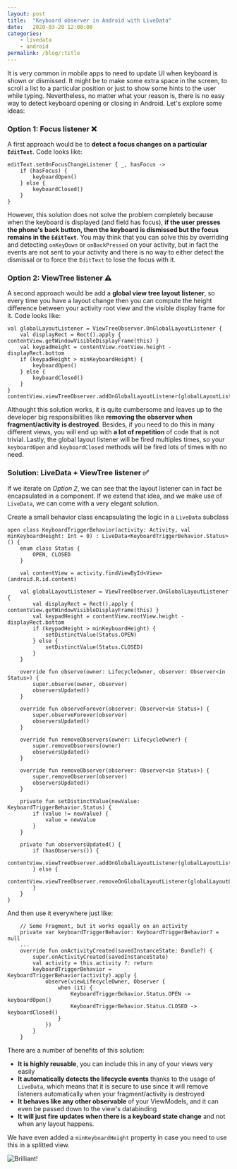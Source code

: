 ```yaml
---
layout: post
title:  "Keyboard observer in Android with LiveData"
date:   2020-03-20 12:00:00
categories: 
    - livedata
    - android
permalink: /blog/:title
---
```



It is very common in mobile apps to need to update UI when keyboard is shown or dismissed. It might be to make some extra space in the screen, to scroll a list to a particular position or just to show some hints to the user while typing. Nevertheless, no matter what your reason is, there is no easy way to detect keyboard opening or closing in Android. Let's explore some ideas:

### Option 1: Focus listener ❌
A first approach would be to **detect a focus changes on a particular `EditText`**. Code looks like:

```
editText.setOnFocusChangeListener { _, hasFocus ->
    if (hasFocus) {
        keyboardOpen()
    } else {
        keyboardClosed()
    }
}
```

However, this solution does not solve the problem completely because when the keyboard is displayed (and field has focus), **if the user presses the phone's back button, then the keyboard is dismissed but the focus remains in the `EditText`**. You may think that you can solve this by overriding and detecting `onKeyDown` or `onBackPressed` on your activity, but in fact the events are not sent to your activity and there is no way to either detect the dismissal or to force the `EditText` to lose the focus with it.


### Option 2: ViewTree listener ⚠️
A second approach would be add a **global view tree layout listener**, so every time you have a layout change then you can compute the height difference between your activity root view and the visible display frame for it. Code looks like:

```
val globalLayoutListener = ViewTreeObserver.OnGlobalLayoutListener {
    val displayRect = Rect().apply { contentView.getWindowVisibleDisplayFrame(this) }
    val keypadHeight = contentView.rootView.height - displayRect.bottom
    if (keypadHeight > minKeyboardHeight) {
        keyboardOpen()
    } else {
        keyboardClosed()
    }
}
contentView.viewTreeObserver.addOnGlobalLayoutListener(globalLayoutListener)
```
Althought this solution works, it is quite cumbersome and leaves up to the developer big responsibilities like **removing the observer when fragment/activity is destroyed**. Besides, if you need to do this in many different views, you will end up with **a lot of repetition** of code that is not trivial. Lastly, the global layout listener will be fired multiples times, so your `keyboardOpen` and `keyboardClosed` methods will be fired lots of times with no need.


### Solution: LiveData + ViewTree listener ✅

If we iterate on *Option 2*, we can see that the layout listener can in fact be encapsulated in a component. If we extend that idea, and we make use of `LiveData`, we can come with a very elegant solution. 

Create a small behavior class encapsulating the logic in a `LiveData` subclass

```
open class KeyboardTriggerBehavior(activity: Activity, val minKeyboardHeight: Int = 0) : LiveData<KeyboardTriggerBehavior.Status>() {
    enum class Status {
        OPEN, CLOSED
    }

    val contentView = activity.findViewById<View>(android.R.id.content)

    val globalLayoutListener = ViewTreeObserver.OnGlobalLayoutListener {
        val displayRect = Rect().apply { contentView.getWindowVisibleDisplayFrame(this) }
        val keypadHeight = contentView.rootView.height - displayRect.bottom
        if (keypadHeight > minKeyboardHeight) {
            setDistinctValue(Status.OPEN)
        } else {
            setDistinctValue(Status.CLOSED)
        }
    }

    override fun observe(owner: LifecycleOwner, observer: Observer<in Status>) {
        super.observe(owner, observer)
        observersUpdated()
    }

    override fun observeForever(observer: Observer<in Status>) {
        super.observeForever(observer)
        observersUpdated()
    }

    override fun removeObservers(owner: LifecycleOwner) {
        super.removeObservers(owner)
        observersUpdated()
    }

    override fun removeObserver(observer: Observer<in Status>) {
        super.removeObserver(observer)
        observersUpdated()
    }

    private fun setDistinctValue(newValue: KeyboardTriggerBehavior.Status) {
        if (value != newValue) {
            value = newValue
        }
    }

    private fun observersUpdated() {
        if (hasObservers()) {
            contentView.viewTreeObserver.addOnGlobalLayoutListener(globalLayoutListener)
        } else {
            contentView.viewTreeObserver.removeOnGlobalLayoutListener(globalLayoutListener)
        }
    }
}
```

And then use it everywhere just like:

```
    // Some Fragment, but it works equally on an activity
    private var keyboardTriggerBehavior: KeyboardTriggerBehavior? = null
    ...
    override fun onActivityCreated(savedInstanceState: Bundle?) {
        super.onActivityCreated(savedInstanceState)
        val activity = this.activity ?: return
        keyboardTriggerBehavior = KeyboardTriggerBehavior(activity).apply {
            observe(viewLifecycleOwner, Observer {
                when (it) {
                    KeyboardTriggerBehavior.Status.OPEN -> keyboardOpen()
                    KeyboardTriggerBehavior.Status.CLOSED -> keyboardClosed()
                }
            })
        }
    }
```

There are a number of benefits of this solution:
- **It is highly reusable**, you can include this in any of your views very easily
- **It automatically detects the lifecycle events** thanks to the usage of `LiveData`, which means that it is secure to use since it will remove listeners automatically when your fragment/activity is destroyed
- **It behaves like any other observable** of your ViewModels, and it can even be passed down to the view's databinding
- **It will just fire updates when there is a keyboard state change** and not when any layout happens.

We have even added a `minKeyboardHeight` property in case you need to use this in a splitted view.

![Brilliant!](https://media.giphy.com/media/3otPoFIPdGqzjUWpeE/giphy.gif)
